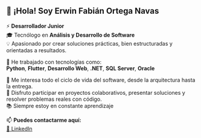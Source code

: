 ## 👋 ¡Hola! Soy Erwin Fabián Ortega Navas

⚡ **Desarrollador Junior**  
🎓 Tecnólogo en **Análisis y Desarrollo de Software**  
💡 Apasionado por crear soluciones prácticas, bien estructuradas y orientadas a resultados.

🔧 He trabajado con tecnologías como:  
**Python**, **Flutter**, **Desarrollo Web**, **.NET**, **SQL Server**, **Oracle**

🚀 Me interesa todo el ciclo de vida del software, desde la arquitectura hasta la entrega.  
🤝 Disfruto participar en proyectos colaborativos, presentar soluciones y resolver problemas reales con código.  
📚 Siempre estoy en constante aprendizaje

📫 **Puedes contactarme aquí:**  
[🔗 LinkedIn](https://www.linkedin.com/in/fabian-ortega1)


